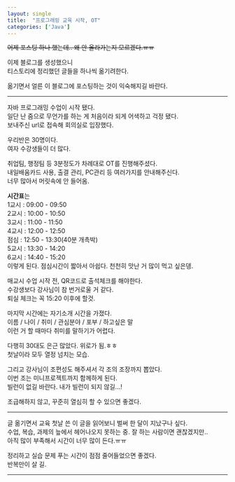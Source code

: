 ```yaml
---
layout: single
title:  "프로그래밍 교육 시작, OT"
categories: ['Java']
---
```



~~어제 포스팅 하나 했는데.. 왜 안 올라가는지 모르겠다.ㅠㅠ~~   

이제 블로그를 생성했으니   
티스토리에 정리했던 글들을 하나씩 옮기려한다.   
   
옮기면서 얼른 이 블로그에 포스팅하는 것이 익숙해지길 바란다.   
   
   
   
   
   
   
* * *
   
   
   

   
자바 프로그래밍 수업이 시작 됐다.   
일단 난 줌으로 무언가를 하는 게 처음이라 되게 어색하고 걱정 됐다.   
보내주신 url로 접속해 회의실로 입장했다.   
   
    
   
우리반은 30명이다.   
여자 수강생들이 더 많다.   
   
    
   
취업팀, 행정팀 등 3분정도가 차례대로 OT를 진행해주셨다.   
내일배움카드 사용, 출결 관리, PC관리 등 여러가지를 안내해주신다.   
너무 많아서 머릿속에 안 들어옴.   
   
    
   
**시간표**는   
1교시 : 09:00 - 09:50   
2교시 : 10:00 - 10:50   
3교시 : 11:00 - 11:50   
4교시 : 12:00 - 12:50   
점심 : 12:50 - 13:30(40분 개촉박)   
5교시 : 13:30 - 14:20   
6교시 : 14:40 - 15:20   
이렇게 된다. 점심시간이 짧아서 아쉽다. 천천히 맛난 거 많이 먹고 싶은뎅.   
   
    
   
매교시 수업 시작 전, QR코드로 출석체크를 해야한다.   
수강생보다 강사님이 참 번거로울 거 같다.   
퇴실 체크는 꼭 15:20 이후에 할것.   
   
    
   
마지막 시간에는 자기소개 시간을 가졌다.   
이름 / 나이 / 취미 / 관심분야 / 포부 / 하고싶은 말   
이런 거 할 때마다 취미를 말하기가 어렵다.   
   
    
   
다행히 30대도 은근 많았다. 위로가 됨.ㅎㅎ   
첫날이라 모두 열정 넘치는 모습.   
   
    
   
그리고 강사님이 조편성도 해주셔서 각 조의 조장까지 뽑았다.   
이번 조는 미니프로젝트까지 함께하게 된다.   
빌런이 없길 바란다. 내가 빌런이 되지 않길...!   
   
    
   
조급해하지 않고, 꾸준히 열심히 할 수 있으면 좋겠다.   
   
   
      
         
            
* * *   
   
      
         

글 옮기면서 교육 첫날 쓴 이 글을 읽어보니 벌써 한 달이 지났구나 싶다.   
수업, 복습, 과제의 늪에서 헤어나오지 못하는 중. 잘 하는 사람이면 괜찮겠지만..   
아직 많이 부족해서 시간이 너무 많이 든다.ㅠㅠ   
   
정리하고 실습 문제 푸는 시간이 점점 줄어들었으면 좋겠다.   
반복만이 살 길.   
   
   
   
   
   
   
   
***